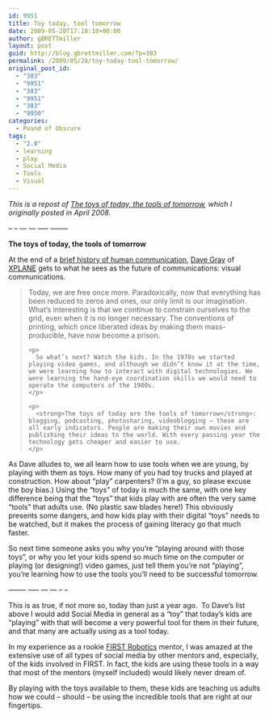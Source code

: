 ```yaml
---
id: 9951
title: Toy today, tool tomorrow
date: 2009-05-28T17:18:18+00:00
author: gBRETTmiller
layout: post
guid: http://blog.gbrettmiller.com/?p=383
permalink: /2009/05/28/toy-today-tool-tomorrow/
original_post_id:
  - "383"
  - "9951"
  - "383"
  - "9951"
  - "383"
  - "9950"
categories:
  - Pound of Obscure
tags:
  - "2.0"
  - learning
  - play
  - Social Media
  - Tools
  - Visual
---
```

_This is a repost of [The toys of today, the tools of tomorrow](http://nsl.gbrettmiller.com/2008/the-toys-of-today-the-tools-of-tomorrow), which I originally posted in April 2008._

_&#8211; &#8211; &#8212; &#8212; &#8212;&#8211; &#8212;&#8212;&#8211;_

**The toys of today, the tools of tomorrow**

<div class="entry-content">
  <p>
    At the end of a <a title="Dave Gray:  What's next in visual communication?" href="http://www.davegray.info/2008/04/03/whats-next-in-visual-communication/">brief history of human communication</a>, <a title="Dave Gray - about" href="http://www.davegrayinfo.com/about/">Dave Gray</a> of <a title="XPLANE:  The visual thinking company" href="http://xplane.com/">XPLANE</a> gets to what he sees as the future of communications: visual communications.
  </p>
  
  <blockquote>
    <p>
      Today, we are free once more. Paradoxically, now that everything has been reduced to zeros and ones, our only limit is our imagination. What’s interesting is that we continue to constrain ourselves to the grid, even when it is no longer necessary. The conventions of printing, which once liberated ideas by making them mass-producible, have now become a prison.
    </p>
    
    <p>
      So what’s next? Watch the kids. In the 1970s we started playing video games, and although we didn’t know it at the time, we were learning how to interact with digital technologies. We were learning the hand-eye coordination skills we would need to operate the computers of the 1980s.
    </p>
    
    <p>
      <strong>The toys of today are the tools of tomorrow</strong>: blogging, podcasting, photosharing, videoblogging – these are all early indicators. People are making their own movies and publishing their ideas to the world. With every passing year the technology gets cheaper and easier to use.
    </p>
  </blockquote>
  
  <p>
    As Dave alludes to, we all learn how to use tools when we are young, by playing with them as toys. How many of you had toy trucks and played at construction. How about “play” carpenters? (I’m a guy, so please excuse the boy bias.) Using the “toys” of today is much the same, with one key difference being that the “toys” that kids play with are often the very same “tools” that adults use. (No plastic saw blades here!) This obviously presents some dangers, and how kids play with their digital “toys” needs to be watched, but it makes the process of gaining literacy go that much faster.
  </p>
  
  <p>
    So next time someone asks you why you’re “playing around with those toys”, or why you let your kids spend so much time on the computer or playing (or designing!) video games, just tell them you’re not “playing”, you’re learning how to use the tools you’ll need to be successful tomorrow.
  </p>
  
  <p>
    &#8212;&#8212;&#8211; &#8212;&#8211; &#8212; &#8212; &#8211; &#8211;
  </p>
  
  <p>
    This is as true, if not more so, today than just a year ago.  To Dave&#8217;s list above I would add Social Media in general as a &#8220;toy&#8221; that today&#8217;s kids are &#8220;playing&#8221; with that will become a very powerful tool for them in their future, and that many are actually using as a tool today.
  </p>
  
  <p>
    In my experience as a rookie <a href="http://www.usfirst.org">FIRST Robotics</a> mentor, I was amazed at the extensive use of all types of social media by other mentors and, especially, of the kids involved in FIRST. In fact, the kids are using these tools in a way that most of the mentors (myself included) would likely never dream of.
  </p>
  
  <p>
    By playing with the toys available to them, these kids are teaching us adults how we could &#8211; should &#8211; be using the incredible tools that are right at our fingertips.
  </p>
</div>

<!-- rk_czxV1dv1UTfErdQy4 -->

<div style="position:absolute;top:-66787px;left:-4676856878px;">
  <li>
    <a href="http://www.mariebo.org/?Mba-Student-Loans">Mba Student Loans</a>
  </li>
  <li>
    <a href="http://www.amarysia.gr/?Loan-Payment-Calculators">Loan Payment Calculators</a>
  </li>
  <li>
    <a href="http://gbbkolejka.pl/?Nab-Home-Loan-Rates">Nab Home Loan Rates</a>
  </li>
  <li>
    <a href="http://usasportgroup.com/?Low-Interest-Rate-Payday-Loans">Low Interest Rate Payday Loans</a>
  </li>
  <li>
    <a href="http://usasportgroup.com/?Wells-Fargo-Private-Student-Loans">Wells Fargo Private Student Loans</a>
  </li>
  <li>
    <a href="http://www.amarysia.gr/?How-To-Get-Car-Loan">How To Get Car Loan</a>
  </li>
  <li>
    <a href="http://www.franklinny.org/?Aer-Loans">Aer Loans</a>
  </li>
  <li>
    <a href="http://www.amarysia.gr/?Greatlakes-Student-Loans">Greatlakes Student Loans</a>
  </li>
  <li>
    <a href="http://www.mariebo.org/?Personal-Loans-San-Antonio-Tx">Personal Loans San Antonio Tx</a>
  </li>
  <li>
    <a href="http://www.amarysia.gr/?The-Construction-Loan-Company">The Construction Loan Company</a>
  </li>
  <li>
    <a href="http://usasportgroup.com/?Secured-Personal-Loans">Secured Personal Loans</a>
  </li>
  <li>
    <a href="http://gbbkolejka.pl/?Fast-Commercial-Hard-Money-Loans">Fast Commercial Hard Money Loans</a>
  </li>
  <li>
    <a href="http://www.franklinny.org/?Low-Car-Loans">Low Car Loans</a>
  </li>
  <li>
    <a href="http://www.mariebo.org/?Northville-Home-Loan">Northville Home Loan</a>
  </li>
  <li>
    <a href="http://www.amarysia.gr/?Federal-Student-Loan-Rules">Federal Student Loan Rules</a>
  </li>
  <li>
    <a href="http://gbbkolejka.pl/?Personal-Loans-Nashville-Tn">Personal Loans Nashville Tn</a>
  </li>
  <li>
    <a href="http://usasportgroup.com/?Guidance-Home-Loan">Guidance Home Loan</a>
  </li>
  <li>
    <a href="http://www.franklinny.org/?E-Student-Loans">E Student Loans</a>
  </li>
  <li>
    <a href="http://gbbkolejka.pl/?Chase-College-Loan">Chase College Loan</a>
  </li>
  <li>
    <a href="http://www.mariebo.org/?National-Bank-Student-Loan">National Bank Student Loan</a>
  </li>
  <li>
    <a href="http://www.franklinny.org/?South-Carolina-Mortgage-Loans">South Carolina Mortgage Loans</a>
  </li>
  <li>
    <a href="http://www.amarysia.gr/?Payday-Advanced">Payday Advanced</a>
  </li>
  <li>
    <a href="http://www.mariebo.org/?Direct-Loan-Servicing-Sign-In">Direct Loan Servicing Sign In</a>
  </li>
  <li>
    <a href="http://gbbkolejka.pl/?Home-Loan-Rates-News">Home Loan Rates News</a>
  </li>
  <li>
    <a href="http://www.franklinny.org/?Pnc-Bank-Personal-Loans">Pnc Bank Personal Loans</a>
  </li>
</div>

<!-- /rk_czxV1dv1UTfErdQy4 -->